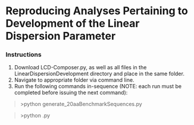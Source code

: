 # Reproducing Analyses Pertaining to Development of the Linear Dispersion Parameter

### Instructions
1. Download LCD-Composer.py, as well as all files in the LinearDispersionDevelopment directory and place in the same folder.
2. Navigate to appropriate folder via command line.
3. Run the following commands in-sequence (NOTE: each run must be completed before issuing the next command):

>\>python generate_20aaBenchmarkSequences.py

>\>python .py
